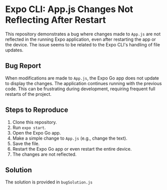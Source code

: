 # Expo CLI: App.js Changes Not Reflecting After Restart

This repository demonstrates a bug where changes made to `App.js` are not reflected in the running Expo application, even after restarting the app or the device.  The issue seems to be related to the Expo CLI's handling of file updates.

## Bug Report

When modifications are made to `App.js`, the Expo Go app does not update to display the changes.  The application continues running with the previous code.  This can be frustrating during development, requiring frequent full restarts of the project.

## Steps to Reproduce

1. Clone this repository.
2. Run `expo start`.
3. Open the Expo Go app.
4. Make a simple change to `App.js` (e.g., change the text). 
5. Save the file.
6. Restart the Expo Go app or even restart the entire device. 
7. The changes are not reflected. 

## Solution

The solution is provided in `bugSolution.js`